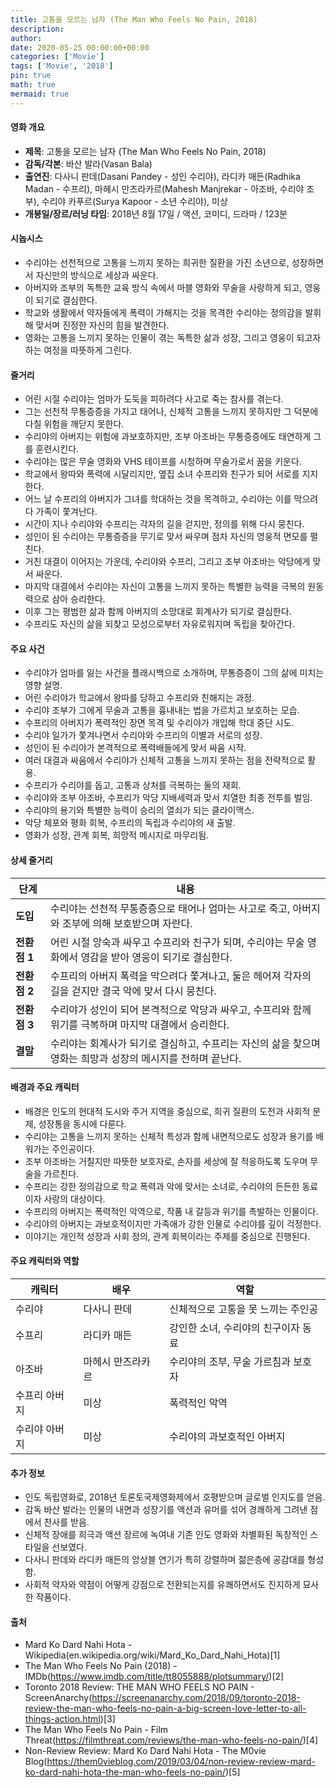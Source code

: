 ```yaml
---
title: 고통을 모르는 남자 (The Man Who Feels No Pain, 2018)
description: 
author: 
date: 2020-05-25 00:00:00+00:00
categories: ['Movie']
tags: ['Movie', '2018']
pin: true
math: true
mermaid: true
---
```

#### 영화 개요

- **제목**: 고통을 모르는 남자 (The Man Who Feels No Pain, 2018)  
- **감독/각본**: 바산 발라(Vasan Bala)  
- **출연진**: 다사니 판데(Dasani Pandey - 성인 수리야), 라디카 매든(Radhika Madan - 수프리), 마헤시 만즈라카르(Mahesh Manjrekar - 아조바, 수리야 조부), 수리야 카푸르(Surya Kapoor - 소년 수리야), 미상  
- **개봉일/장르/러닝 타임**: 2018년 8월 17일 / 액션, 코미디, 드라마 / 123분  

#### 시놉시스

- 수리야는 선천적으로 고통을 느끼지 못하는 희귀한 질환을 가진 소년으로, 성장하면서 자신만의 방식으로 세상과 싸운다.  
- 아버지와 조부의 독특한 교육 방식 속에서 마블 영화와 무술을 사랑하게 되고, 영웅이 되기로 결심한다.  
- 학교와 생활에서 약자들에게 폭력이 가해지는 것을 목격한 수리야는 정의감을 발휘해 맞서며 진정한 자신의 힘을 발견한다.  
- 영화는 고통을 느끼지 못하는 인물이 겪는 독특한 삶과 성장, 그리고 영웅이 되고자 하는 여정을 따뜻하게 그린다.  

#### 줄거리

- 어린 시절 수리야는 엄마가 도둑을 피하려다 사고로 죽는 참사를 겪는다.  
- 그는 선천적 무통증증을 가지고 태어나, 신체적 고통을 느끼지 못하지만 그 덕분에 다칠 위험을 깨닫지 못한다.  
- 수리야의 아버지는 위험에 과보호하지만, 조부 아조바는 무통증증에도 태연하게 그를 훈련시킨다.  
- 수리야는 많은 무술 영화와 VHS 테이프를 시청하며 무술가로서 꿈을 키운다.  
- 학교에서 왕따와 폭력에 시달리지만, 옆집 소녀 수프리와 친구가 되어 서로를 지지한다.  
- 어느 날 수프리의 아버지가 그녀를 학대하는 것을 목격하고, 수리야는 이를 막으려다 가족이 쫓겨난다.  
- 시간이 지나 수리야와 수프리는 각자의 길을 걷지만, 정의를 위해 다시 뭉친다.  
- 성인이 된 수리야는 무통증증을 무기로 맞서 싸우며 점차 자신의 영웅적 면모를 펼친다.  
- 거친 대결이 이어지는 가운데, 수리야와 수프리, 그리고 조부 아조바는 악당에게 맞서 싸운다.  
- 마지막 대결에서 수리야는 자신이 고통을 느끼지 못하는 특별한 능력을 극복의 원동력으로 삼아 승리한다.  
- 이후 그는 평범한 삶과 함께 아버지의 소망대로 회계사가 되기로 결심한다.  
- 수프리도 자신의 삶을 되찾고 모성으로부터 자유로워지며 독립을 찾아간다.  

#### 주요 사건

- 수리야가 엄마를 잃는 사건을 플래시백으로 소개하며, 무통증증이 그의 삶에 미치는 영향 설명.  
- 어린 수리야가 학교에서 왕따를 당하고 수프리와 친해지는 과정.  
- 수리야 조부가 그에게 무술과 고통을 흉내내는 법을 가르치고 보호하는 모습.  
- 수프리의 아버지가 폭력적인 장면 목격 및 수리야가 개입해 학대 중단 시도.  
- 수리야 일가가 쫓겨나면서 수리야와 수프리의 이별과 서로의 성장.  
- 성인이 된 수리야가 본격적으로 폭력배들에게 맞서 싸움 시작.  
- 여러 대결과 싸움에서 수리야가 신체적 고통을 느끼지 못하는 점을 전략적으로 활용.  
- 수프리가 수리야를 돕고, 고통과 상처를 극복하는 둘의 재회.  
- 수리야와 조부 아조바, 수프리가 악당 지배세력과 맞서 치열한 최종 전투를 벌임.  
- 수리야의 용기와 특별한 능력이 승리의 열쇠가 되는 클라이맥스.  
- 악당 체포와 평화 회복, 수프리의 독립과 수리야의 새 출발.  
- 영화가 성장, 관계 회복, 희망적 메시지로 마무리됨.  

#### 상세 줄거리

| **단계**     | **내용**                                                                                   |
|--------------|--------------------------------------------------------------------------------------------|
| **도입**     | 수리야는 선천적 무통증증으로 태어나 엄마는 사고로 죽고, 아버지와 조부에 의해 보호받으며 자란다.             |
| **전환점 1** | 어린 시절 앙숙과 싸우고 수프리와 친구가 되며, 수리야는 무술 영화에서 영감을 받아 영웅이 되기로 결심한다.          |
| **전환점 2** | 수프리의 아버지 폭력을 막으려다 쫓겨나고, 둘은 헤어져 각자의 길을 걷지만 결국 악에 맞서 다시 뭉친다.             |
| **전환점 3** | 수리야가 성인이 되어 본격적으로 악당과 싸우고, 수프리와 함께 위기를 극복하며 마지막 대결에서 승리한다.            |
| **결말**     | 수리야는 회계사가 되기로 결심하고, 수프리는 자신의 삶을 찾으며 영화는 희망과 성장의 메시지를 전하며 끝난다.          |

#### 배경과 주요 캐릭터

- 배경은 인도의 현대적 도시와 주거 지역을 중심으로, 희귀 질환의 도전과 사회적 문제, 성장통을 동시에 다룬다.  
- 수리야는 고통을 느끼지 못하는 신체적 특성과 함께 내면적으로도 성장과 용기를 배워가는 주인공이다.  
- 조부 아조바는 거칠지만 따뜻한 보호자로, 손자를 세상에 잘 적응하도록 도우며 무술을 가르친다.  
- 수프리는 강한 정의감으로 학교 폭력과 악에 맞서는 소녀로, 수리야의 든든한 동료이자 사랑의 대상이다.  
- 수프리의 아버지는 폭력적인 악역으로, 작품 내 갈등과 위기를 촉발하는 인물이다.  
- 수리야의 아버지는 과보호적이지만 가족애가 강한 인물로 수리야를 깊이 걱정한다.  
- 이야기는 개인적 성장과 사회 정의, 관계 회복이라는 주제를 중심으로 진행된다.  

#### 주요 캐릭터와 역할

| **캐릭터** | **배우**         | **역할**                      |
|------------|------------------|-----------------------------|
| 수리야     | 다사니 판데      | 신체적으로 고통을 못 느끼는 주인공 |
| 수프리     | 라디카 매든      | 강인한 소녀, 수리야의 친구이자 동료  |
| 아조바     | 마헤시 만즈라카르 | 수리야의 조부, 무술 가르침과 보호자   |
| 수프리 아버지 | 미상              | 폭력적인 악역                   |
| 수리야 아버지 | 미상              | 수리야의 과보호적인 아버지       |

#### 추가 정보

- 인도 독립영화로, 2018년 토론토국제영화제에서 호평받으며 글로벌 인지도를 얻음.  
- 감독 바산 발라는 인물의 내면과 성장기를 액션과 유머를 섞어 경쾌하게 그려낸 점에서 찬사를 받음.  
- 신체적 장애를 희극과 액션 장르에 녹여내 기존 인도 영화와 차별화된 독창적인 스타일을 선보였다.  
- 다사니 판데와 라디카 매든의 앙상블 연기가 특히 강렬하며 젊은층에 공감대를 형성함.  
- 사회적 약자와 약점이 어떻게 강점으로 전환되는지를 유쾌하면서도 진지하게 묘사한 작품이다.  

#### 출처

- Mard Ko Dard Nahi Hota - Wikipedia(en.wikipedia.org/wiki/Mard_Ko_Dard_Nahi_Hota)[1]  
- The Man Who Feels No Pain (2018) - IMDb(https://www.imdb.com/title/tt8055888/plotsummary/)[2]  
- Toronto 2018 Review: THE MAN WHO FEELS NO PAIN - ScreenAnarchy(https://screenanarchy.com/2018/09/toronto-2018-review-the-man-who-feels-no-pain-a-big-screen-love-letter-to-all-things-action.html)[3]  
- The Man Who Feels No Pain - Film Threat(https://filmthreat.com/reviews/the-man-who-feels-no-pain/)[4]  
- Non-Review Review: Mard Ko Dard Nahi Hota - The M0vie Blog(https://them0vieblog.com/2019/03/04/non-review-review-mard-ko-dard-nahi-hota-the-man-who-feels-no-pain/)[5]
